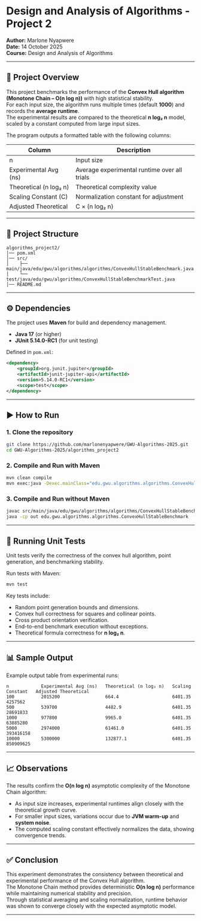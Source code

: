 # Design and Analysis of Algorithms - Project 2

**Author:** Marlone Nyapwere  
**Date:** 14 October 2025  
**Course:** Design and Analysis of Algorithms  

---

## 📌 Project Overview

This project benchmarks the performance of the **Convex Hull algorithm (Monotone Chain – O(n log n))** with high statistical stability.  
For each input size, the algorithm runs multiple times (default **1000**) and records the **average runtime**.  
The experimental results are compared to the theoretical **n log₂ n** model, scaled by a constant computed from large input sizes.

The program outputs a formatted table with the following columns:

| Column | Description |
|--------|-------------|
| n | Input size |
| Experimental Avg (ns) | Average experimental runtime over all trials |
| Theoretical (n log₂ n) | Theoretical complexity value |
| Scaling Constant (C) | Normalization constant for adjustment |
| Adjusted Theoretical | C × (n log₂ n) |

---

## 📂 Project Structure

```
algorithms_project2/
│── pom.xml
│── src/
│    ├── main/java/edu/gwu/algorithms/algorithms/ConvexHullStableBenchmark.java
│    └── test/java/edu/gwu/algorithms/ConvexHullStableBenchmarkTest.java
│── README.md
```

---

## ⚙️ Dependencies

The project uses **Maven** for build and dependency management.

- **Java 17** (or higher)
- **JUnit 5.14.0-RC1** (for unit testing)

Defined in `pom.xml`:

```xml
<dependency>
    <groupId>org.junit.jupiter</groupId>
    <artifactId>junit-jupiter-api</artifactId>
    <version>5.14.0-RC1</version>
    <scope>test</scope>
</dependency>
```

---

## ▶️ How to Run

### 1. Clone the repository
```bash
git clone https://github.com/marlonenyapwere/GWU-Algorithms-2025.git
cd GWU-Algorithms-2025/algorithms_project2
```

### 2. Compile and Run with Maven
```bash
mvn clean compile
mvn exec:java -Dexec.mainClass="edu.gwu.algorithms.algorithms.ConvexHullStableBenchmark"
```

### 3. Compile and Run without Maven
```bash
javac src/main/java/edu/gwu/algorithms/algorithms/ConvexHullStableBenchmark.java -d out
java -cp out edu.gwu.algorithms.algorithms.ConvexHullStableBenchmark
```

---

## 🧪 Running Unit Tests

Unit tests verify the correctness of the convex hull algorithm, point generation, and benchmarking stability.

Run tests with Maven:
```bash
mvn test
```

Key tests include:
- Random point generation bounds and dimensions.  
- Convex hull correctness for squares and collinear points.  
- Cross product orientation verification.  
- End-to-end benchmark execution without exceptions.  
- Theoretical formula correctness for **n log₂ n**.

---

## 📊 Sample Output

Example output table from experimental runs:

```
n            Experimental Avg (ns)   Theoretical (n log₂ n)   Scaling Constant   Adjusted Theoretical
100          2015200                 664.4                    6401.35            4257562
500          539700                  4482.9                   6401.35            28691833
1000         977800                  9965.0                   6401.35            63885280
5000         2974000                 61461.0                  6401.35            393416158
10000        5300000                 132877.1                 6401.35            850909625
```

---

## 📈 Observations

The results confirm the **O(n log n)** asymptotic complexity of the Monotone Chain algorithm:

- As input size increases, experimental runtimes align closely with the theoretical growth curve.  
- For smaller input sizes, variations occur due to **JVM warm-up** and **system noise**.  
- The computed scaling constant effectively normalizes the data, showing convergence trends.

---

## ✅ Conclusion

This experiment demonstrates the consistency between theoretical and experimental performance of the Convex Hull algorithm.  
The Monotone Chain method provides deterministic **O(n log n)** performance while maintaining numerical stability and precision.  
Through statistical averaging and scaling normalization, runtime behavior was shown to converge closely with the expected asymptotic model.

---
